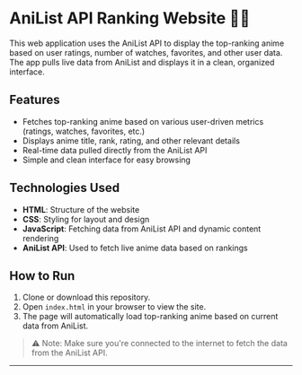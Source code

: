 # AniList API Ranking Website 🎥✨

This web application uses the AniList API to display the top-ranking anime based on user ratings, number of watches, favorites, and other user data. The app pulls live data from AniList and displays it in a clean, organized interface.

## Features
- Fetches top-ranking anime based on various user-driven metrics (ratings, watches, favorites, etc.)
- Displays anime title, rank, rating, and other relevant details
- Real-time data pulled directly from the AniList API
- Simple and clean interface for easy browsing

## Technologies Used
- **HTML**: Structure of the website
- **CSS**: Styling for layout and design
- **JavaScript**: Fetching data from AniList API and dynamic content rendering
- **AniList API**: Used to fetch live anime data based on rankings

## How to Run

1. Clone or download this repository.
2. Open `index.html` in your browser to view the site.
3. The page will automatically load top-ranking anime based on current data from AniList.

> ⚠️ Note: Make sure you're connected to the internet to fetch the data from the AniList API.

---

